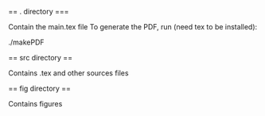 == . directory ===

Contain the main.tex file
To generate the PDF, run (need tex to be installed):

 ./makePDF

== src directory ==

Contains .tex and other sources files

== fig directory ==

Contains figures
